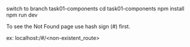   
  switch to branch task01-components
  cd task01-components
  npm install
  npm run dev


  To see the Not Found page use hash sign (#) first.
  
  ex: localhost:<port>/#/<non-existent_route>